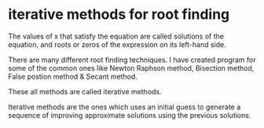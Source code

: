 # iterative methods for root finding
 
The values of x that satisfy the equation are called solutions of the equation, and roots or zeros of the expression on its left-hand side.

There are many different root finding techniques. I have created program for some of the common ones like Newton Raphson method, Bisection method, False postion method & Secant method.

These all methods are called iterative methods.

Iterative methods are the ones which uses an initial guess to generate a sequence of improving approximate solutions using the previous solutions.
